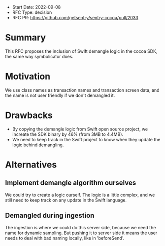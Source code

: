 * Start Date: 2022-09-08
* RFC Type: decision
* RFC PR: https://github.com/getsentry/sentry-cocoa/pull/2033

# Summary

This RFC proposes the inclusion of Swift demangle logic in the cocoa SDK, 
the same way symbolicator does.

# Motivation

We use class names as transaction names and transaction screen data, and the name
is not user friendly if we don't demangled it.

# Drawbacks

- By copying the demangle logic from Swift open source project, 
we increate the SDK binary by 46% (from 3MB to 4.4MB).
- We need to keep track in the Swift project to know when they
update the logic behind demangling.

# Alternatives

## Implement demangle algorithm ourselves 

We could try to create a logic ourself. The logic is a little complex, 
and we still need to keep track on any update in the Swift language.

## Demangled during ingestion

The ingestion is where we could do this server side, because we need the name
for dynamic sampling. But pushing it to server side it means the user needs to
deal with bad naming locally, like in 'beforeSend'. 
